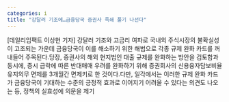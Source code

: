 ```yaml
---
categories: i
title: "강달러 기조에…금융당국 증권사 족쇄 풀기 나선다"
---
```

[데일리임팩트 이상현 기자] 강달러 기조와 고금리 여파로 국내외 주식시장의 불확실성이 고조되는 가운데 금융당국이 이를 해소하기 위한 해법으로 각종 규제 완화 카드를 꺼내들어 주목된다.당장, 증권사의 해외 현지법인 대출 규제를 완화하는 방안을 검토함과 동시에, 증시 급락에 따른 반대매매 우려를 완화하기 위해 증권회사의 신용융자담보비율 유지의무 면제를 3개월간 면제키로 한 것이다.다만, 일각에서는 이러한 규제 완화 카드가 금융당국이 기대하는 수준의 긍정적 효과로 이어지기 어려울 수 있다는 의견도 나오는 등, 정책의 실효성에 의문을 제기